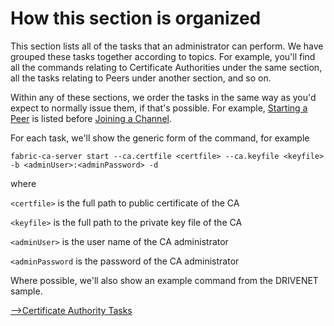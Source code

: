 # <a name="HowOrganized"></a> How this section is organized

This section lists all of the tasks that an administrator can perform.  We have grouped these tasks together according to topics. For example, you'll find all the commands relating to Certificate Authorities under the same section, all the tasks relating to Peers under another section, and so on.

Within any of these sections, we order the tasks in the same way as you'd expect to normally issue them, if that's possible.  For example, [Starting a Peer](./PeerTasks.md#StartingPeer) is listed before [Joining a Channel](./PeerTasks.md#JoiningChannel).

For each task, we'll show the generic form of the command, for example

`fabric-ca-server start --ca.certfile <certfile> --ca.keyfile <keyfile> -b <adminUser>:<adminPassword> -d`

where

`<certfile>` is the full path to public certificate of the CA

`<keyfile>` is the full path to the private key file of the CA

`<adminUser>` is the user name of the CA administrator

`<adminPassword` is the password of the CA administrator

Where possible, we'll also show an example command from the DRIVENET sample.

[-->Certificate Authority Tasks](./CATasks.md)
